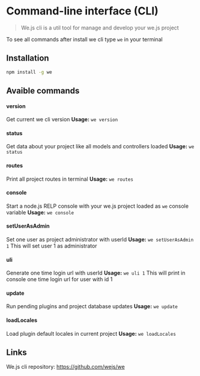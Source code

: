 # Command-line interface (CLI)

> We.js cli is a util tool for manage and develop your we.js project

To see all commands after install we cli type `we` in your terminal
 
## Installation

```sh
npm install -g we
```

## Avaible commands

#### version            
Get current we cli version
**Usage:**
```we version```

#### status
Get data about your project like all models and controllers loaded
**Usage:**
```we status```

#### routes
Print all project routes in terminal
**Usage:**
```we routes```

#### console
Start a node.js RELP console with your we.js project loaded as `we` console variable
**Usage:**
```we console```

#### setUserAsAdmin
Set one user as project administrator with userId
**Usage:**
```we setUserAsAdmin 1```
This will set user 1 as administrator

#### uli
Generate one time login url with userId
**Usage:**
```we uli 1```
This will print in console one time login url for user with id 1

#### update
Run pending plugins and project database updates
**Usage:**
```we update```

#### loadLocales
Load plugin default locales in current project
**Usage:**
```we loadLocales```

## Links

We.js cli repository: https://github.com/wejs/we





